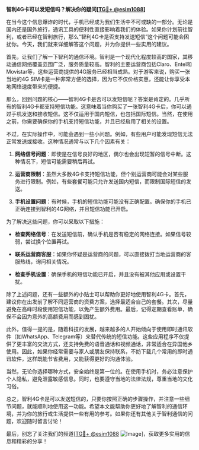 **智利4G卡可以发短信吗？解决你的疑问[[TG💪+ @esim1088](https://t.me/s/esim1088)]**

在当今这个信息爆炸的时代，手机已经成为我们生活中不可或缺的一部分。无论是国内还是国外旅行，通讯工具的便利性直接影响着我们的体验。如果你计划前往智利，或者已经在智利旅行，那么“智利4G卡是否支持发送短信”这个问题可能会困扰你。今天，我们就来详细解答这个问题，并为你提供一些实用的建议。

首先，让我们了解一下智利的通信环境。智利是一个现代化程度较高的国家，其移动通信网络覆盖范围广泛，服务质量较高。智利的主要运营商包括Claro、Entel和Movistar等，这些运营商提供的4G服务已经相当成熟。对于游客来说，购买一张当地的4G SIM卡是一种非常方便的选择，因为它不仅价格实惠，还能让你享受本地网络速度带来的便捷。

那么，回到问题的核心——智利4G卡是否可以发短信呢？答案是肯定的。几乎所有的智利4G卡都支持短信功能。这意味着当你购买了一张智利4G卡后，你可以通过手机发送和接收短信。这不仅适用于国内短信，也包括国际短信。当然，在使用之前，你需要确保你的手机支持短信功能，并且已经启用了相关的设置。

不过，在实际操作中，可能会遇到一些小问题。例如，有些用户可能发现短信无法正常发送或接收。这种情况通常与以下几个因素有关：

1. **网络信号问题**：即使是在信号良好的地区，偶尔也会出现短暂的信号中断。这种情况下，短信可能需要稍后再试。
   
2. **运营商限制**：虽然大多数4G卡支持短信功能，但个别运营商可能会对某些服务进行限制。例如，有些套餐可能只允许发送国内短信，而限制国际短信的发送。

3. **手机设置问题**：有时候，手机的短信功能可能没有正确配置。确保你的手机已正确连接到智利的4G网络，并且短信功能已开启。

为了解决这些问题，你可以采取以下措施：

- **检查网络信号**：在发送短信前，确认手机是否有稳定的网络连接。如果信号较弱，尝试换个位置再试。
  
- **联系运营商客服**：如果你怀疑是运营商的问题，可以直接拨打当地运营商的客服热线，询问相关情况。

- **检查手机设置**：确保手机的短信功能已开启，并且没有被其他应用或设置干扰。

除了上述问题，还有一些额外的小贴士可以帮助你更好地使用智利4G卡。首先，建议你在出发前了解不同运营商的资费方案，选择最适合自己的套餐。其次，尽量避免在高峰时段使用短信功能，以免产生额外费用。最后，记得定期查看账单，确保不会因为意外的高额费用而感到困扰。

此外，值得一提的是，随着科技的发展，越来越多的人开始倾向于使用即时通讯软件（如WhatsApp、Telegram等）来替代传统的短信功能。这些应用程序不仅提供了更丰富的交流方式，还支持免费的语音通话和视频通话，非常适合在异国他乡使用。因此，如果你经常需要与家人或朋友保持联系，不妨下载几个常用的即时通讯软件，这样既能节省费用，又能获得更好的沟通体验。

当然，无论你选择哪种方式，安全始终是第一位的。在使用手机时，务必注意保护个人隐私，避免泄露敏感信息。同时，也要遵守当地的法律法规，尊重当地的文化习俗。

总之，智利4G卡是可以发送短信的，只要你按照正确的步骤操作，并注意一些细节问题，就能顺利地使用这一功能。希望本文能帮助你更好地了解智利的通信环境，并为你的旅行或生活提供一些有用的参考。如果你还有其他关于智利通信的问题，欢迎随时留言讨论！

最后，别忘了关注我们的频道[[TG💪+ @esim1088](https://t.me/s/esim1088) ![Image](https://i.postimg.cc/4NQfJmqS/Snipaste-2025-05-13-00-14-12.png)]，获取更多实用的信息和精彩的分享！